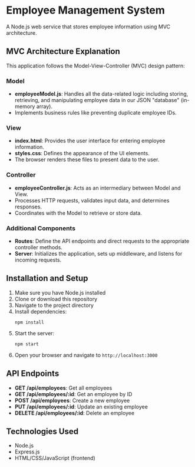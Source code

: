 # Employee Management System

A Node.js web service that stores employee information using MVC architecture.

## MVC Architecture Explanation

This application follows the Model-View-Controller (MVC) design pattern:

### Model
- **employeeModel.js**: Handles all the data-related logic including storing, retrieving, and manipulating employee data in our JSON "database" (in-memory array).
- Implements business rules like preventing duplicate employee IDs.

### View
- **index.html**: Provides the user interface for entering employee information.
- **styles.css**: Defines the appearance of the UI elements.
- The browser renders these files to present data to the user.

### Controller
- **employeeController.js**: Acts as an intermediary between Model and View.
- Processes HTTP requests, validates input data, and determines responses.
- Coordinates with the Model to retrieve or store data.

### Additional Components
- **Routes**: Define the API endpoints and direct requests to the appropriate controller methods.
- **Server**: Initializes the application, sets up middleware, and listens for incoming requests.

## Installation and Setup

1. Make sure you have Node.js installed
2. Clone or download this repository
3. Navigate to the project directory
4. Install dependencies:
   ```
   npm install
   ```
5. Start the server:
   ```
   npm start
   ```
6. Open your browser and navigate to `http://localhost:3000`

## API Endpoints

- **GET /api/employees**: Get all employees
- **GET /api/employees/:id**: Get an employee by ID
- **POST /api/employees**: Create a new employee
- **PUT /api/employees/:id**: Update an existing employee
- **DELETE /api/employees/:id**: Delete an employee

## Technologies Used

- Node.js
- Express.js
- HTML/CSS/JavaScript (frontend)
